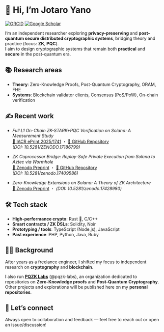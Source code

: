 # 👋 Hi, I’m Jotaro Yano
[![ORCID](https://img.shields.io/badge/ORCID-0009--0003--5327--9455-green?logo=orcid&logoColor=white)](https://orcid.org/0009-0003-5327-9455)
[![Google Scholar](https://img.shields.io/badge/Google%20Scholar-Profile-blue?logo=google-scholar&logoColor=white)](https://scholar.google.com/citations?user=OgBu2TEAAAAJ)

I’m an independent researcher exploring **privacy-preserving** and **post-quantum secure distributed cryptographic systems**, bridging theory and practice (focus: **ZK, PQC**).  
I aim to design cryptographic systems that remain both **practical** and **secure** in the post-quantum era.


## 📚 Research areas
- **Theory**: Zero-Knowledge Proofs, Post-Quantum Cryptography, ORAM, FHE  
- **Systems**: Blockchain validator clients, Consensus (PoS/PoW), On-chain verification  


## ✍️ Recent work
- *Full L1 On-Chain ZK-STARK+PQC Verification on Solana: A Measurement Study*  
  [📄 IACR ePrint 2025/1741](https://eprint.iacr.org/2025/1741) ・ [🔗 GitHub Repository](https://github.com/pqzk-labs/solana-pqzk-fullchain)    
*(DOI: 10.5281/ZENODO.17186799)*

- *ZK Coprocessor Bridge: Replay-Safe Private Execution from Solana to Aztec via Wormhole*  
  [📄 Zenodo Preprint](https://doi.org/10.5281/zenodo.17409586) ・ [🔗 GitHub Repository](https://github.com/pqzk-labs/zk-coprocessor-bridge)    
*(DOI: 10.5281/zenodo.17409586)*

- *Zero-Knowledge Extensions on Solana: A Theory of ZK Architecture*  
  [📄 Zenodo Preprint](https://doi.org/10.5281/zenodo.17428980) ・ *(DOI: 10.5281/zenodo.17428980)*


## 🛠️ Tech stack
- **High-performance crypto**: Rust 🦀, C/C++  
- **Smart contracts / ZK DSLs**: Solidity, Noir  
- **Prototyping / tools**: TypeScript (Node.js), JavaScript  
- **Past experience**: PHP, Python, Java, Ruby  


## 👨‍💻 Background
After years as a freelance engineer, I shifted my focus to independent research on **cryptography** and **blockchain**.

I also run **[PQZK Labs](https://github.com/pqzk-labs)** (@pqzk-labs), an organization dedicated to repositories on **Zero-Knowledge proofs** and **Post-Quantum Cryptography**.  
Other projects and explorations will be published here on my **personal repositories**.

## 🤝 Let’s connect
Always open to collaboration and feedback — feel free to reach out or open an issue/discussion!

